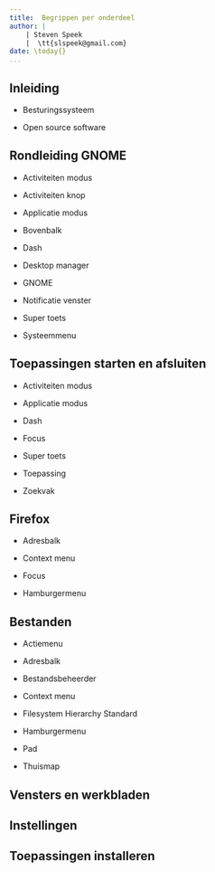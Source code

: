 ```yaml
---
title:  Begrippen per onderdeel
author: |
    | Steven Speek 
    |  \tt{slspeek@gmail.com}
date: \today{}
...
```


## Inleiding

- Besturingssysteem

- Open source software

## Rondleiding GNOME

- Activiteiten modus

- Activiteiten knop

- Applicatie modus

- Bovenbalk

- Dash

- Desktop manager

- GNOME

- Notificatie venster

- Super toets

- Systeemmenu

## Toepassingen starten en afsluiten 

- Activiteiten modus

- Applicatie modus

- Dash

- Focus

- Super toets

- Toepassing

- Zoekvak

## Firefox

- Adresbalk

- Context menu

- Focus

- Hamburgermenu

## Bestanden

- Actiemenu

- Adresbalk

- Bestandsbeheerder

- Context menu

- Filesystem Hierarchy Standard

- Hamburgermenu

- Pad

- Thuismap

## Vensters en werkbladen

## Instellingen

## Toepassingen installeren

